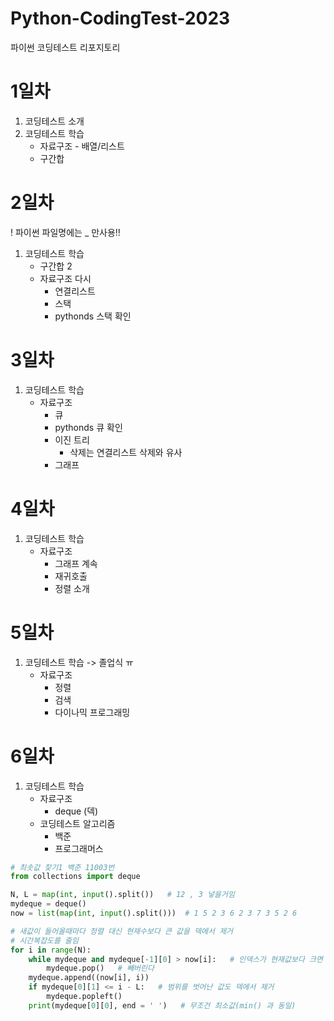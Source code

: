 # Python-CodingTest-2023
파이썬 코딩테스트 리포지토리


# 1일차
1. 코딩테스트 소개
2. 코딩테스트 학습
    - 자료구조 - 배열/리스트
    - 구간합


# 2일차
! 파이썬 파일명에는 _ 만사용!! 
1. 코딩테스트 학습
    - 구간합 2
    - 자료구조 다시
        - 연결리스트
        - 스택
        - pythonds 스택 확인

# 3일차
1. 코딩테스트 학습
    - 자료구조
        - 큐
        - pythonds 큐 확인
        - 이진 트리
            - 삭제는 연결리스트 삭제와 유사            
        - 그래프

# 4일차
1. 코딩테스트 학습
    - 자료구조
        - 그래프 계속
        - 재귀호출
        - 정렬 소개

# 5일차
1. 코딩테스트 학습  -> 졸업식 ㅠ
    - 자료구조
        - 정렬
        - 검색
        - 다이나믹 프로그래밍

# 6일차
1. 코딩테스트 학습
    - 자료구조
        - deque (덱)
    - 코딩테스트 알고리즘
        - 백준
        - 프로그래머스
        
```python
# 최솟값 찾기1 백준 11003번
from collections import deque

N, L = map(int, input().split())   # 12 , 3 넣을거임
mydeque = deque()
now = list(map(int, input().split()))  # 1 5 2 3 6 2 3 7 3 5 2 6

# 새값이 들어올때마다 정렬 대신 현재수보다 큰 값을 덱에서 제거
# 시간복잡도를 줄임
for i in range(N):
    while mydeque and mydeque[-1][0] > now[i]:   # 인덱스가 현재값보다 크면
        mydeque.pop()   # 빼버린다
    mydeque.append((now[i], i))
    if mydeque[0][1] <= i - L:   # 범위를 벗어난 값도 덱에서 제거
        mydeque.popleft()
    print(mydeque[0][0], end = ' ')   # 무조건 최소값(min() 과 동일)

```